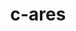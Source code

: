 ---
title: "c-ares"
layout: cache
categories: [package, develop-2023-08-20]
meta: {"versions": ["1.15.0"], "compilers": ["apple-clang@=14.0.0", "gcc@=11.3.0"], "oss": ["ubuntu22.04", "ventura"], "platforms": ["darwin", "linux"], "targets": ["aarch64", "x86_64_v3"], "stacks": ["ml-darwin-aarch64-mps", "ml-linux-x86_64-cpu", "ml-linux-x86_64-cuda", "ml-linux-x86_64-rocm", "root"], "num_specs": 2, "num_specs_by_stack": {"ml-darwin-aarch64-mps": 1, "root": 2, "ml-linux-x86_64-cuda": 1, "ml-linux-x86_64-cpu": 1, "ml-linux-x86_64-rocm": 1}}
spec_details: [{"hash": "qog3sjepib3bnt2by5out6fsls2omxgm", "compiler": "apple-clang@=14.0.0", "versions": ["1.15.0"], "os": "ventura", "platform": "darwin", "target": "aarch64", "variants": ["build_system=cmake", "build_type=Release", "generator=make", "~ipo"], "stacks": ["ml-darwin-aarch64-mps", "root"], "size": "-", "tarball": "https://binaries.spack.io/releases/develop-2023-08-20/build_cache/darwin-ventura-aarch64/apple-clang-14.0.0/c-ares-1.15.0/darwin-ventura-aarch64-apple-clang-14.0.0-c-ares-1.15.0-qog3sjepib3bnt2by5out6fsls2omxgm.spack"}, {"hash": "rqwxdqk27yweej3sts3dlndj6rlb3xes", "compiler": "gcc@=11.3.0", "versions": ["1.15.0"], "os": "ubuntu22.04", "platform": "linux", "target": "x86_64_v3", "variants": ["build_system=cmake", "build_type=Release", "generator=make", "~ipo"], "stacks": ["root", "ml-linux-x86_64-cuda", "ml-linux-x86_64-cpu", "ml-linux-x86_64-rocm"], "size": "-", "tarball": "https://binaries.spack.io/releases/develop-2023-08-20/build_cache/linux-ubuntu22.04-x86_64_v3/gcc-11.3.0/c-ares-1.15.0/linux-ubuntu22.04-x86_64_v3-gcc-11.3.0-c-ares-1.15.0-rqwxdqk27yweej3sts3dlndj6rlb3xes.spack"}]
---